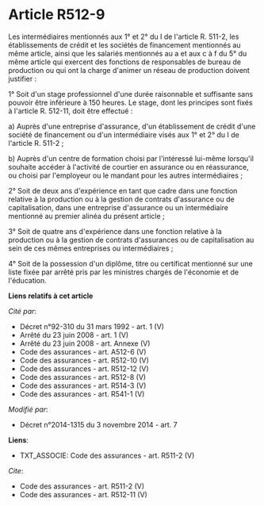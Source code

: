 # Article R512-9

Les intermédiaires mentionnés aux 1° et 2° du I de l'article R. 511-2, les établissements de crédit et les sociétés de
financement mentionnés au même article, ainsi que les salariés mentionnés au a et aux c à f du 5° du même article qui
exercent des fonctions de responsables de bureau de production ou qui ont la charge d'animer un réseau de production doivent
justifier : 

1° Soit d'un stage professionnel d'une durée raisonnable et suffisante sans pouvoir être inférieure à 150 heures. Le stage,
dont les principes sont fixés à l'article R. 512-11, doit être effectué : 

a) Auprès d'une entreprise d'assurance, d'un établissement de crédit d'une société de financement ou d'un intermédiaire visés
aux 1° et 2° du I de l'article R. 511-2 ; 

b) Auprès d'un centre de formation choisi par l'intéressé lui-même lorsqu'il souhaite accéder à l'activité de courtier en
assurance ou en réassurance, ou choisi par l'employeur ou le mandant pour les autres intermédiaires ; 

2° Soit de deux ans d'expérience en tant que cadre dans une fonction relative à la production ou à la gestion de contrats
d'assurance ou de capitalisation, dans une entreprise d'assurance ou un intermédiaire mentionné au premier alinéa du présent
article ; 

3° Soit de quatre ans d'expérience dans une fonction relative à la production ou à la gestion de contrats d'assurances ou de
capitalisation au sein de ces mêmes entreprises ou intermédiaires ; 

4° Soit de la possession d'un diplôme, titre ou certificat mentionné sur une liste fixée par arrêté pris par les ministres
chargés de l'économie et de l'éducation.

**Liens relatifs à cet article**

_Cité par_:

  - Décret n°92-310 du 31 mars 1992 - art. 1 (V)
  - Arrêté du 23 juin 2008 - art. 1 (V)
  - Arrêté du 23 juin 2008 - art. Annexe (V)
  - Code des assurances - art. A512-6 (V)
  - Code des assurances - art. R512-10 (V)
  - Code des assurances - art. R512-12 (V)
  - Code des assurances - art. R512-8 (V)
  - Code des assurances - art. R514-3 (V)
  - Code des assurances - art. R541-1 (V)

_Modifié par_:

  - Décret n°2014-1315 du 3 novembre 2014 - art. 7

**Liens**:

  - TXT_ASSOCIE: Code des assurances - art. R511-2 (V)

_Cite_:

  - Code des assurances - art. R511-2 (V)
  - Code des assurances - art. R512-11 (V)
